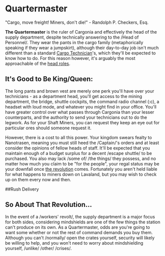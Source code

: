 Quartermaster
===

"Cargo, move freight! Miners, don't die!" - Randolph P. Checkers, Esq.

**The Quartermaster** is the ruler of Cargonia and effectively the head of the supply department, despite technically answering to the /Head of Personnel/. They wear the pants in the cargo family (metaphorically speaking if they wear a jumpskirt), although their day-to-day job isn't much different than a standard [Cargo Technician](/citadel-wiki/main/roles/cargo/cargo_technician.md)'s, which they'll be expected to know how to do. For this reason however, it's arguably the most approachable of the [head roles](/citadel-wiki/main/roles/command).

## It's Good to Be King/Queen:
The long pants and brown vest are merely one perk you'll have over your technicians - as a department head, you'll get access to the mining department, the bridge, shuttle cockpits, the command radio channel (:c), a headset with loud mode, and whatever you might find in your office. You'll have greater control over what passes through Cargonia than your lesser counterparts, and the authority to send your technicians out to do the legwork. As for your Shaft Miners, you can request they keep an eye out for particular ores should someone request it.

However, there is a cost to all this power. Your kingdom swears fealty to Nanotrasen, meaning you must still heed the /Captain/'s orders and at least consider the opinions of fellow heads of staff. It'll be expected that you maintain enough of a budget surplus for a decent /escape shuttle/ to be purchased. You also may lack /some of/ /the things/ they possess, and no matter how much you claim to be "for the people", your regal status may be your downfall once [the revolution](#so-about-that-revolution) comes. Fortunately you aren't held liable for what happens to miners down on Lavaland, but you may wish to check up on them every now and then.

##Rush Delivery

## So About That Revolution...
In the event of a /workers' revolt/, the supply department is a major focus for both sides, considering mindshields are one of the few things the station can't produce on its own. As a Quartermaster, odds are you're going to want some whether or not the rest of command demands you buy them. Although you can't /normally/ open the crates yourself, security will likely be willing to help, and you won't need to worry about mindshielding yourself, /unlike/ /other/ /crises/.
